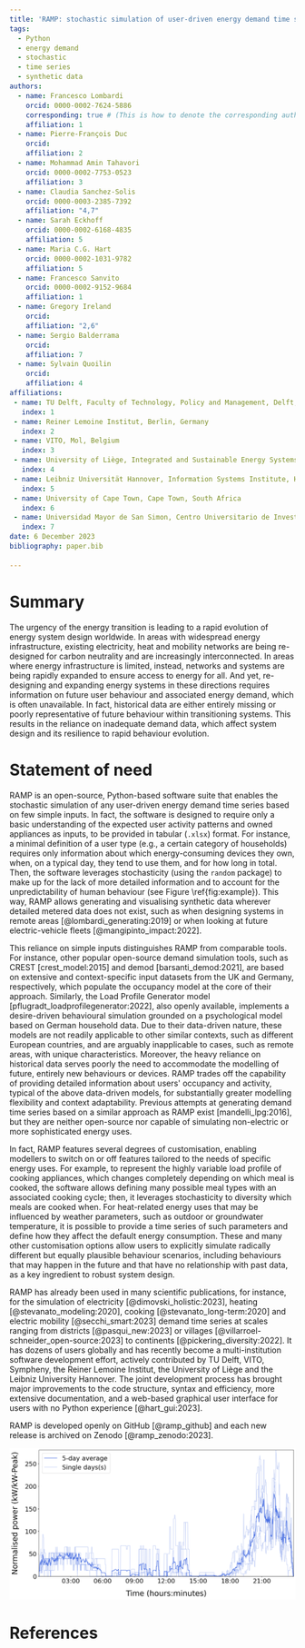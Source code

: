 ```yaml
---
title: 'RAMP: stochastic simulation of user-driven energy demand time series'
tags:
  - Python
  - energy demand
  - stochastic
  - time series
  - synthetic data
authors:
  - name: Francesco Lombardi
    orcid: 0000-0002-7624-5886
    corresponding: true # (This is how to denote the corresponding author)
    affiliation: 1
  - name: Pierre-François Duc
    orcid: 
    affiliation: 2
  - name: Mohammad Amin Tahavori
    orcid: 0000-0002-7753-0523
    affiliation: 3
  - name: Claudia Sanchez-Solis
    orcid: 0000-0003-2385-7392
    affiliation: "4,7"
  - name: Sarah Eckhoff
    orcid: 0000-0002-6168-4835
    affiliation: 5  
  - name: Maria C.G. Hart
    orcid: 0000-0002-1031-9782
    affiliation: 5  
  - name: Francesco Sanvito
    orcid: 0000-0002-9152-9684
    affiliation: 1
  - name: Gregory Ireland
    orcid: 
    affiliation: "2,6"
  - name: Sergio Balderrama
    orcid: 
    affiliation: 7
  - name: Sylvain Quoilin
    orcid: 
    affiliation: 4
affiliations:
 - name: TU Delft, Faculty of Technology, Policy and Management, Delft, The Netherlands
   index: 1
 - name: Reiner Lemoine Institut, Berlin, Germany
   index: 2
 - name: VITO, Mol, Belgium
   index: 3
 - name: University of Liège, Integrated and Sustainable Energy Systems, Thermodynamics Laboratory, Liège, Belgium
   index: 4
 - name: Leibniz Universität Hannover, Information Systems Institute, Hannover, Germany
   index: 5
 - name: University of Cape Town, Cape Town, South Africa
   index: 6
 - name: Universidad Mayor de San Simon, Centro Universitario de Investigacion en Energias, Cochabamba, Bolivia
   index: 7
date: 6 December 2023
bibliography: paper.bib

---
```


# Summary

The urgency of the energy transition is leading to a rapid evolution of energy system design worldwide. In areas with widespread energy infrastructure, existing electricity, heat and mobility networks are being re-designed for carbon neutrality and are increasingly interconnected. In areas where energy infrastructure is limited, instead, networks and systems are being rapidly expanded to ensure access to energy for all. And yet, re-designing and expanding energy systems in these directions requires information on future user behaviour and associated energy demand, which is often unavailable. In fact, historical data are either entirely missing or poorly representative of future behaviour within transitioning systems. This results in the reliance on inadequate demand data, which affect system design and its resilience to rapid behaviour evolution.

# Statement of need

RAMP is an open-source, Python-based software suite that enables the stochastic simulation of any user-driven energy demand time series based on few simple inputs. In fact, the software is designed to require only a basic understanding of the expected user activity patterns and owned appliances as inputs, to be provided in tabular (`.xlsx`) format. For instance, a minimal definition of a user type (e.g., a certain category of households) requires only information about which energy-consuming devices they own, when, on a typical day, they tend to use them, and for how long in total. Then, the software leverages stochasticity (using the `random` package) to make up for the lack of more detailed information and to account for the unpredictability of human behaviour (see Figure \ref{fig:example}). This way, RAMP allows generating and visualising synthetic data wherever detailed metered data does not exist, such as when designing systems in remote areas [@lombardi_generating:2019] or when looking at future electric-vehicle fleets [@mangipinto_impact:2022]. 

This reliance on simple inputs distinguishes RAMP from comparable tools. For instance, other popular open-source demand simulation tools, such as CREST [crest_model:2015] and demod [barsanti_demod:2021], are based on extensive and context-specific input datasets from the UK and Germany, respectively, which populate the occupancy model at the core of their approach. Similarly, the Load Profile Generator model [pflugradt_loadprofilegenerator:2022], also openly available, implements a desire-driven behavioural simulation grounded on a psychological model based on German household data. Due to their data-driven nature, these models are not readily applicable to other similar contexts, such as different European countries, and are arguably inapplicable to cases, such as remote areas, with unique characteristics. Moreover, the heavy reliance on historical data serves poorly the need to accommodate the modelling of future, entirely new behaviours or devices. RAMP trades off the capability of providing detailed information about users' occupancy and activity, typical of the above data-driven models, for substantially greater modelling flexibility and context adaptability. Previous attempts at generating demand time series based on a similar approach as RAMP exist [mandelli_lpg:2016], but they are neither open-source nor capable of simulating non-electric or more sophisticated energy uses.

In fact, RAMP features several degrees of customisation, enabling modellers to switch on or off features tailored to the needs of specific energy uses. For example, to represent the highly variable load profile of cooking appliances, which changes completely depending on which meal is cooked, the software allows defining many possible meal types with an associated cooking cycle; then, it leverages stochasticity to diversity which meals are cooked when. For heat-related energy uses that may be influenced by weather parameters, such as outdoor or groundwater temperature, it is possible to provide a time series of such parameters and define how they affect the default energy consumption. These and many other customisation options allow users to explicitly simulate radically different but equally plausible behaviour scenarios, including behaviours that may happen in the future and that have no relationship with past data, as a key ingredient to robust system design.

RAMP has already been used in many scientific publications, for instance, for the simulation of electricity [@dimovski_holistic:2023], heating [@stevanato_modeling:2020], cooking [@stevanato_long-term:2020] and electric mobility [@secchi_smart:2023] demand time series at scales ranging from districts [@pasqui_new:2023] or villages [@villarroel-schneider_open-source:2023] to continents [@pickering_diversity:2022]. It has dozens of users globally and has recently become a multi-institution software development effort, actively contributed by TU Delft, VITO, Sympheny, the Reiner Lemoine Institut, the University of Liège and the Leibniz University Hannover. The joint development process has brought major improvements to the code structure, syntax and efficiency, more extensive documentation, and a web-based graphical user interface for users with no Python experience [@hart_gui:2023].

RAMP is developed openly on GitHub [@ramp_github] and each new release is archived on Zenodo [@ramp_zenodo:2023].

![Example output (normalised by peak demand) for the simulation of the electricity load of three households in a small village over five days. The thick blue line represents the five-day average, while individual days are plotted in a lighter colour. \label{fig:example}](example_output.png)

# References